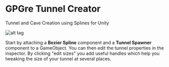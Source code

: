 # GPGre Tunnel Creator

Tunnel and Cave Creation using Splines for Unity

![alt tag](https://cloud.githubusercontent.com/assets/9194561/15777378/0ef5ea7a-298f-11e6-979a-dbf5ed7ab438.gif)

Start by attaching a **Bezier Spline** component and a **Tunnel Spawner** component to a GameObject.
You can then edit the tunnel properties in the inspector. By clicking "edit sizes" you add useful handles which help you tweaking the size of your tunnel at several places.
